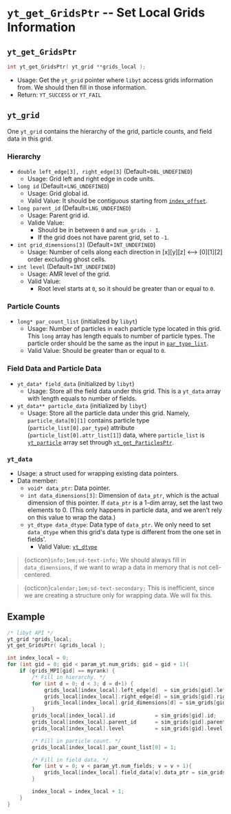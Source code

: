 # `yt_get_GridsPtr` -- Set Local Grids Information

## `yt_get_GridsPtr`
```cpp
int yt_get_GridsPtr( yt_grid **grids_local );
```
- Usage: Get the `yt_grid` pointer where `libyt` access grids information from. We should then fill in those information.
- Return: `YT_SUCCESS` or `YT_FAIL`

## `yt_grid`
One `yt_grid` contains the hierarchy of the grid, particle counts, and field data in this grid.

### Hierarchy
- `double left_edge[3], right_edge[3]` (Default=`DBL_UNDEFINED`)
  - Usage: Grid left and right edge in code units.
- `long id` (Default=`LNG_UNDEFINED`)
  - Usage: Grid global id.
  - Valid Value: It should be contiguous starting from [`index_offset`](./yt_set_parameters.md#yt-param-yt).
- `long parent_id` (Default=`LNG_UNDEFINED`)
  - Usage: Parent grid id.
  - Valide Value:
    - Should be in between `0` and `num_grids - 1`.
    - If the grid does not have parent grid, set to `-1`.
- `int grid_dimensions[3]` (Default=`INT_UNDEFINED`)
  - Usage: Number of cells along each direction in [x][y][z] <--> [0][1][2] order excluding ghost cells.
- `int level` (Default=`INT_UNDEFINED`)
  - Usage: AMR level of the grid.
  - Valid Value:
    - Root level starts at `0`, so it should be greater than or equal to `0`.

### Particle Counts
- `long* par_count_list` (initialized by `libyt`)
  - Usage: Number of particles in each particle type located in this grid. This `long` array has length equals to number of particle types. The particle order should be the same as the input in [`par_type_list`](./yt_set_parameters.md#yt-param-yt).
  - Valid Value: Should be greater than or equal to `0`.

### Field Data and Particle Data
- `yt_data* field_data` (initialized by `libyt`)
  - Usage: Store all the field data under this grid. This is a `yt_data` array with length equals to number of fields.
- `yt_data** particle_data` (initialized by `libyt`)
  - Usage: Store all the particle data under this grid. Namely, `particle_data[0][1]` contains particle type (`particle_list[0].par_type`) attribute (`particle_list[0].attr_list[1]`) data, where `particle_list` is [`yt_particle`](./yt_get_particlesptr.md#yt-particle) array set through [`yt_get_ParticlesPtr`](./yt_get_particlesptr.md#yt-get-particlesptr).

### `yt_data`
  - Usage: a struct used for wrapping existing data pointers.
  - Data member:
    - `void* data_ptr`: Data pointer.
    - `int data_dimensions[3]`: Dimension of `data_ptr`, which is the actual dimension of this pointer. If `data_ptr` is a 1-dim array, set the last two elements to 0. (This only happens in particle data, and we aren't rely on this value to wrap the data.)
    - `yt_dtype data_dtype`: Data type of `data_ptr`. We only need to set `data_dtype` when this grid's data type is different from the one set in fields'.
      - Valid Value: [`yt_dtype`](./data-type.md#yt-dtype)

> {octicon}`info;1em;sd-text-info;` We should always fill in `data_dimensions`, if we want to wrap a data in memory that is not cell-centered.

> {octicon}`calendar;1em;sd-text-secondary;` This is inefficient, since we are creating a structure only for wrapping data. We will fix this.

## Example

```cpp
/* libyt API */
yt_grid *grids_local;
yt_get_GridsPtr( &grids_local );

int index_local = 0;
for (int gid = 0; gid < param_yt.num_grids; gid = gid + 1){
    if (grids_MPI[gid] == myrank) {
        /* Fill in hierarchy. */
        for (int d = 0; d < 3; d = d+1) {
            grids_local[index_local].left_edge[d]  = sim_grids[gid].left_edge[d];
            grids_local[index_local].right_edge[d] = sim_grids[gid].right_edge[d];
            grids_local[index_local].grid_dimensions[d] = sim_grids[gid].grid_dimensions[d];
        }
        grids_local[index_local].id             = sim_grids[gid].id;
        grids_local[index_local].parent_id      = sim_grids[gid].parent_id;
        grids_local[index_local].level          = sim_grids[gid].level;

        /* Fill in particle count. */
        grids_local[index_local].par_count_list[0] = 1;

        /* Fill in field data. */
        for (int v = 0; v < param_yt.num_fields; v = v + 1){
            grids_local[index_local].field_data[v].data_ptr = sim_grids[gid].field_data[v].data_ptr;
        }

        index_local = index_local + 1;
    }
}
```
